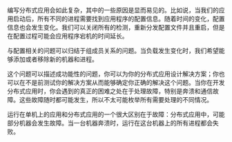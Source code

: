 编写分布式应用会如此复杂，其中的一些原因是显而易见的。比如说，当我们的应用启动后，所有不同的进程需要找到应用程序的配置信息。随着时间的变化，配置信息也会发生变化。我们可以关闭所有的检测，重新分发配置文件并且重启，但是在配置过程可能会应用程序宕机的时间延长。

与配置相关的问题可以归结于组成员关系的问题。当负载发生变化时，我们希望能够添加或者移除新的机器和进程。

这个问题可以描述成功能性的问题，你可以为你的分布式应用设计解决方案；你也可以在不是前测试你的解决方案从而能够确定你正确的解决这个问题。当你在开发分布式应用时，你会遇到的真正的困难之处在于处理故障，特别是奔溃和通信故障。这些故障随时都可能发生，所以不太可能枚举所有需要处理的不同情况。

运行在单机上的应用和分布式应用的一个很大区别在于故障：分布式应用中，可能部分机器会发生故障。当一台机器奔溃时，运行在这台机器上的所有进程都会失败。

